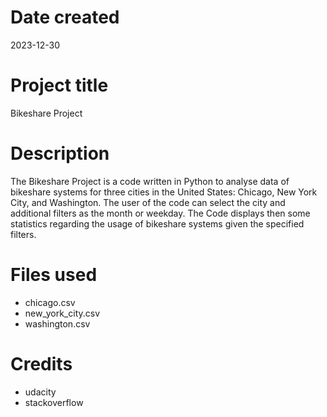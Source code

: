 # Date created
2023-12-30

# Project title
Bikeshare Project

# Description
The Bikeshare Project is a code written in Python to analyse data of bikeshare systems for three cities in the United States: Chicago, New York City, and Washington. The user of the code can select the city and additional filters as the month or weekday. The Code displays then some statistics regarding the usage of bikeshare systems given the specified filters.

# Files used
* chicago.csv
* new_york_city.csv
* washington.csv

# Credits
* udacity
* stackoverflow